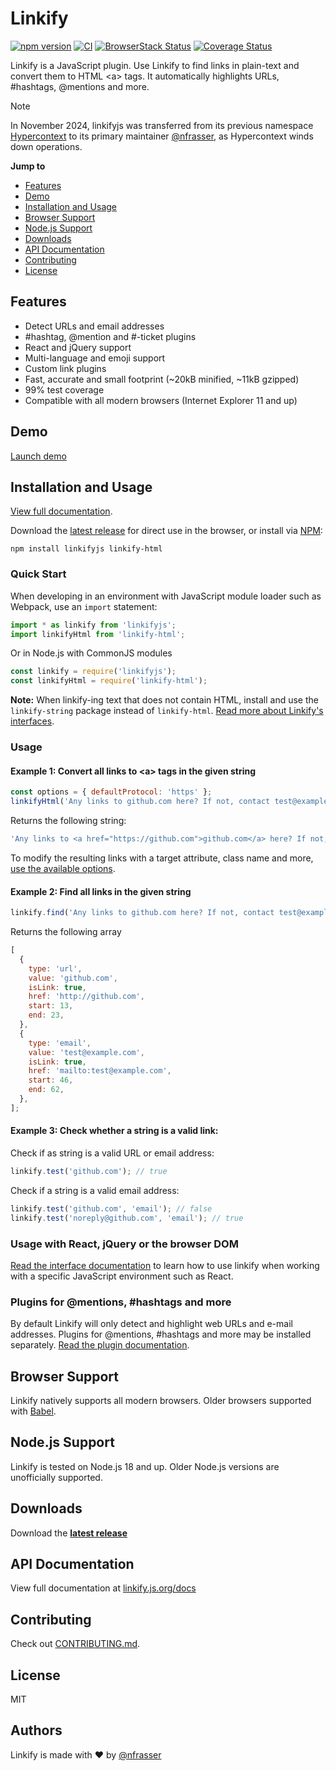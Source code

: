 # Linkify

[![npm version](https://badge.fury.io/js/linkifyjs.svg)](https://www.npmjs.com/package/linkifyjs)
[![CI](https://github.com/nfrasser/linkifyjs/actions/workflows/ci.yml/badge.svg)](https://github.com/nfrasser/linkifyjs/actions/workflows/ci.yml)
[![BrowserStack Status](https://automate.browserstack.com/badge.svg?badge_key=ekZJeEJEOVlYTjFPR2lYU0VBN0RSSEREbW5rUnJaT0Zzd2pKYzdzNC9qTT0tLW44YkxiSUo4REFHNm9EUC8vdkxBblE9PQ==--45e7e07e1b4fbe9be5d9aaa4af8d183749a4bd25)](https://automate.browserstack.com/public-build/ekZJeEJEOVlYTjFPR2lYU0VBN0RSSEREbW5rUnJaT0Zzd2pKYzdzNC9qTT0tLW44YkxiSUo4REFHNm9EUC8vdkxBblE9PQ==--45e7e07e1b4fbe9be5d9aaa4af8d183749a4bd25)
[![Coverage Status](https://coveralls.io/repos/github/nfrasser/linkifyjs/badge.svg?branch=main)](https://coveralls.io/github/nfrasser/linkifyjs?branch=main)

Linkify is a JavaScript plugin. Use Linkify to find links in plain-text and
convert them to HTML &lt;a&gt; tags. It automatically highlights URLs,
#hashtags, @mentions and more.

> [!NOTE]
> In November 2024, linkifyjs was transferred from its previous namespace [Hypercontext](https://github.com/Hypercontext) to its primary maintainer [@nfrasser](https://github.com/nfrasser), as Hypercontext winds down operations.

**Jump to**

- [Features](#features)
- [Demo](#demo)
- [Installation and Usage](#installation-and-usage)
- [Browser Support](#browser-support)
- [Node.js Support](#nodejs-support)
- [Downloads](#downloads)
- [API Documentation](#api-documentation)
- [Contributing](#contributing)
- [License](#license)

## Features

- Detect URLs and email addresses
- #hashtag, @mention and #-ticket plugins
- React and jQuery support
- Multi-language and emoji support
- Custom link plugins
- Fast, accurate and small footprint (~20kB minified, ~11kB gzipped)
- 99% test coverage
- Compatible with all modern browsers (Internet Explorer 11 and up)

## Demo

[Launch demo](https://linkify.js.org/#demo)

## Installation and Usage

[View full documentation](https://linkify.js.org/docs/).

Download the [latest release](https://github.com/nfrasser/linkifyjs/releases) for direct use in the browser, or install via [NPM](https://www.npmjs.com/):

```
npm install linkifyjs linkify-html
```

### Quick Start

When developing in an environment with JavaScript module loader such as Webpack,
use an `import` statement:

```js
import * as linkify from 'linkifyjs';
import linkifyHtml from 'linkify-html';
```

Or in Node.js with CommonJS modules

```js
const linkify = require('linkifyjs');
const linkifyHtml = require('linkify-html');
```

**Note:** When linkify-ing text that does not contain HTML, install and use the
`linkify-string` package instead of `linkify-html`. [Read more about Linkify's
interfaces](https://linkify.js.org/docs/interfaces.html).

### Usage

#### Example 1: Convert all links to &lt;a&gt; tags in the given string

```js
const options = { defaultProtocol: 'https' };
linkifyHtml('Any links to github.com here? If not, contact test@example.com', options);
```

Returns the following string:

```js
'Any links to <a href="https://github.com">github.com</a> here? If not, contact <a href="mailto:test@example.com">test@example.com</a>';
```

To modify the resulting links with a target attribute, class name and more, [use
the available options](https://linkify.js.org/docs/options.html).

#### Example 2: Find all links in the given string

```js
linkify.find('Any links to github.com here? If not, contact test@example.com');
```

Returns the following array

```js
[
  {
    type: 'url',
    value: 'github.com',
    isLink: true,
    href: 'http://github.com',
    start: 13,
    end: 23,
  },
  {
    type: 'email',
    value: 'test@example.com',
    isLink: true,
    href: 'mailto:test@example.com',
    start: 46,
    end: 62,
  },
];
```

#### Example 3: Check whether a string is a valid link:

Check if as string is a valid URL or email address:

```js
linkify.test('github.com'); // true
```

Check if a string is a valid email address:

```js
linkify.test('github.com', 'email'); // false
linkify.test('noreply@github.com', 'email'); // true
```

### Usage with React, jQuery or the browser DOM

[Read the interface documentation](https://linkify.js.org/docs/interfaces.html) to learn how to use linkify when working with a specific JavaScript environment such as React.

### Plugins for @mentions, #hashtags and more

By default Linkify will only detect and highlight web URLs and e-mail addresses.
Plugins for @mentions, #hashtags and more may be installed separately. [Read the
plugin documentation](https://linkify.js.org/docs/plugins.html).

## Browser Support

Linkify natively supports all modern browsers. Older browsers supported with [Babel](https://babeljs.io).

## Node.js Support

Linkify is tested on Node.js 18 and up. Older Node.js versions are unofficially
supported.

## Downloads

Download the [**latest release**](https://github.com/nfrasser/linkifyjs/releases)

## API Documentation

View full documentation at [linkify.js.org/docs](https://linkify.js.org/docs/)

## Contributing

Check out [CONTRIBUTING.md](https://github.com/nfrasser/linkifyjs/blob/main/CONTRIBUTING.md).

## License

MIT

## Authors

Linkify is made with ❤️ by [@nfrasser](https://github.com/nfrasser)
